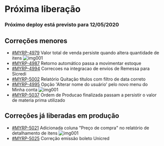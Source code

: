 # Próxima liberação

### Próximo deploy está previsto para 12/05/2020


## Correções menores
* [#MYRP-4979](https://devmyrp.atlassian.net/browse/MYRP-4979) Valor total de venda persiste quando altera quantidade de itens 
![img001](https://i.imgur.com/VUjM02F.jpg)
* [#MYRP-4987](https://devmyrp.atlassian.net/browse/MYRP-4987) Retorno automático passa a movimentar estoque
* [#MYRP-4994](https://devmyrp.atlassian.net/browse/MYRP-4994) Correcoes na integracao de envios de Remessa para Sicredi
* [#MYRP-5002](https://devmyrp.atlassian.net/browse/MYRP-5002) Relatório Quitação títulos com filtro de data correto
* [#MYRP-4995](https://devmyrp.atlassian.net/browse/MYRP-4995) Opção 'Alterar nome do usuário' pelo novo menu do Minha conta
![img001](https://i.imgur.com/MFNcmUP.jpg)
* [#MYRP-5037](https://devmyrp.atlassian.net/browse/MYRP-5037) Ordem de Producao finalizada passam a persistir o valor de materia prima utilizado 

## Correções já liberadas em produção
* [#MYRP-5021](https://devmyrp.atlassian.net/browse/MYRP-5021) Adicionada coluna "Preço de compra" no relatório de detalhamento de itens
![img001](https://i.imgur.com/NBmB9TI.jpg)
* [#MYRP-5025](https://devmyrp.atlassian.net/browse/MYRP-5025) Correção emissão boleto Unicred
